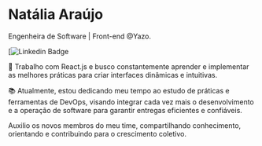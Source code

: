  # Natália Araújo

Engenheira de Software | Front-end @Yazo.

[![Linkedin Badge](https://www.linkedin.com/in/nat%C3%A1lia/) 


🚀 Trabalho com React.js e busco constantemente aprender e implementar as melhores práticas para criar interfaces dinâmicas e intuitivas.

📚 Atualmente, estou dedicando meu tempo ao estudo de práticas e ferramentas de DevOps, visando integrar cada vez mais o desenvolvimento e a operação de software para garantir entregas eficientes e confiáveis.

Auxilio os novos membros do meu time, compartilhando conhecimento, orientando e contribuindo para o crescimento coletivo.
